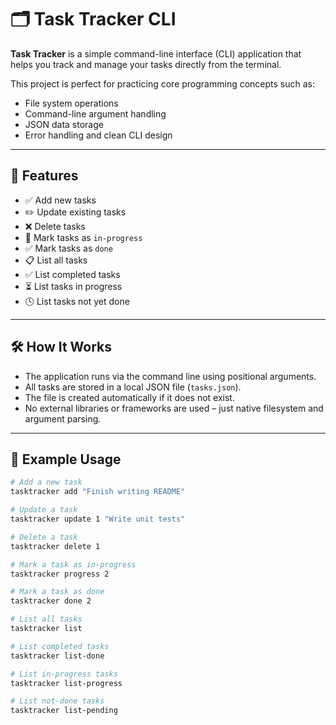 # 🗂️ Task Tracker CLI

**Task Tracker** is a simple command-line interface (CLI) application that helps you track and manage your tasks directly from the terminal.

This project is perfect for practicing core programming concepts such as:
- File system operations
- Command-line argument handling
- JSON data storage
- Error handling and clean CLI design

---

## 🚀 Features

- ✅ Add new tasks  
- ✏️ Update existing tasks  
- ❌ Delete tasks  
- 🔄 Mark tasks as `in-progress`  
- ✅ Mark tasks as `done`  
- 📋 List all tasks  
- ✅ List completed tasks  
- ⏳ List tasks in progress  
- 🕓 List tasks not yet done  

---

## 🛠️ How It Works

- The application runs via the command line using positional arguments.
- All tasks are stored in a local JSON file (`tasks.json`).
- The file is created automatically if it does not exist.
- No external libraries or frameworks are used – just native filesystem and argument parsing.

---

## 📄 Example Usage

```bash
# Add a new task
tasktracker add "Finish writing README"

# Update a task
tasktracker update 1 "Write unit tests"

# Delete a task
tasktracker delete 1

# Mark a task as in-progress
tasktracker progress 2

# Mark a task as done
tasktracker done 2

# List all tasks
tasktracker list

# List completed tasks
tasktracker list-done

# List in-progress tasks
tasktracker list-progress

# List not-done tasks
tasktracker list-pending
